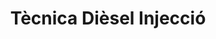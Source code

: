 ---
title: "Tècnica Dièsel Injecció"
url: /vilafranca-del-penedes/tecnica-diesel-injeccio/
shop: Autowerkstatt
---